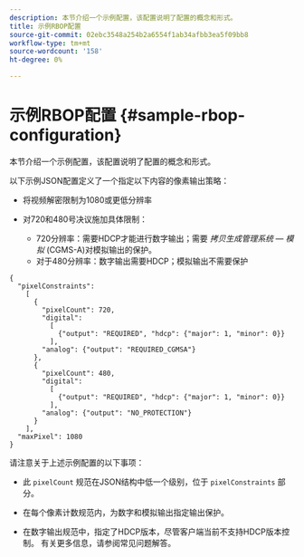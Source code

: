 ```yaml
---
description: 本节介绍一个示例配置，该配置说明了配置的概念和形式。
title: 示例RBOP配置
source-git-commit: 02ebc3548a254b2a6554f1ab34afbb3ea5f09bb8
workflow-type: tm+mt
source-wordcount: '158'
ht-degree: 0%

---
```


# 示例RBOP配置 {#sample-rbop-configuration}

本节介绍一个示例配置，该配置说明了配置的概念和形式。

以下示例JSON配置定义了一个指定以下内容的像素输出策略：

* 将视频解密限制为1080或更低分辨率
* 对720和480号决议施加具体限制：

   * 720分辨率：需要HDCP才能进行数字输出；需要 *拷贝生成管理系统 — 模拟* (CGMS-A)对模拟输出的保护。
   * 对于480分辨率：数字输出需要HDCP；模拟输出不需要保护

```
{ 
  "pixelConstraints":  
    [ 
      { 
        "pixelCount": 720, 
        "digital": 
          [ 
            {"output": "REQUIRED", "hdcp": {"major": 1, "minor": 0}} 
          ], 
        "analog": {"output": "REQUIRED_CGMSA"} 
      }, 
      { 
        "pixelCount": 480, 
        "digital":  
          [ 
            {"output": "REQUIRED", "hdcp": {"major": 1, "minor": 0}} 
          ], 
        "analog": {"output": "NO_PROTECTION"} 
      } 
    ], 
  "maxPixel": 1080 
}
```

请注意关于上述示例配置的以下事项：

* 此 `pixelCount` 规范在JSON结构中低一个级别，位于 `pixelConstraints` 部分。

* 在每个像素计数规范内，为数字和模拟输出指定输出保护。
* 在数字输出规范中，指定了HDCP版本，尽管客户端当前不支持HDCP版本控制。 有关更多信息，请参阅常见问题解答。
